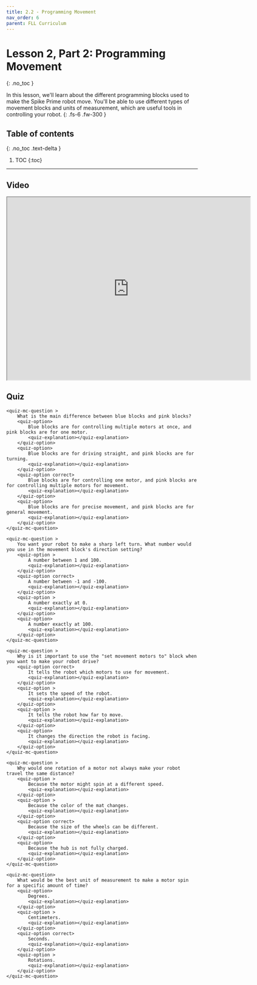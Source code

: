 ```yaml
---
title: 2.2 - Programming Movement
nav_order: 6
parent: FLL Curriculum
---
```


# Lesson 2, Part 2: Programming Movement
{: .no_toc }

In this lesson, we'll learn about the different programming blocks used to make the Spike Prime robot move. You'll be able to use different types of movement blocks and units of measurement, which are useful tools in controlling your robot.
{: .fs-6 .fw-300 }

## Table of contents
{: .no_toc .text-delta }

1. TOC
{:toc}

---

## Video
<iframe src="https://drive.google.com/file/d/1N5UG4BMIQWhCcd78C0WIn_hOi_dn4875/preview" width="640" height="480" allow="autoplay"></iframe>

## Quiz


<content-quiz>

    <quiz-mc-question >
        What is the main difference between blue blocks and pink blocks?
        <quiz-option>
            Blue blocks are for controlling multiple motors at once, and pink blocks are for one motor.
            <quiz-explanation></quiz-explanation>
        </quiz-option>
        <quiz-option>
            Blue blocks are for driving straight, and pink blocks are for turning.
            <quiz-explanation></quiz-explanation>
        </quiz-option>
        <quiz-option correct>
            Blue blocks are for controlling one motor, and pink blocks are for controlling multiple motors for movement.
            <quiz-explanation></quiz-explanation>
        </quiz-option>
        <quiz-option>
            Blue blocks are for precise movement, and pink blocks are for general movement.
            <quiz-explanation></quiz-explanation>
        </quiz-option>
    </quiz-mc-question>

    <quiz-mc-question >
        You want your robot to make a sharp left turn. What number would you use in the movement block's direction setting?        
        <quiz-option >
            A number between 1 and 100.
            <quiz-explanation></quiz-explanation>
        </quiz-option>
        <quiz-option correct>
            A number between -1 and -100.
            <quiz-explanation></quiz-explanation>
        </quiz-option>
        <quiz-option >
            A number exactly at 0.
            <quiz-explanation></quiz-explanation>
        </quiz-option>
        <quiz-option>
            A number exactly at 100.
            <quiz-explanation></quiz-explanation>
        </quiz-option>
    </quiz-mc-question>

    <quiz-mc-question >
        Why is it important to use the "set movement motors to" block when you want to make your robot drive?
        <quiz-option correct>
            It tells the robot which motors to use for movement.
            <quiz-explanation></quiz-explanation>
        </quiz-option>
        <quiz-option >
            It sets the speed of the robot.
            <quiz-explanation></quiz-explanation>
        </quiz-option>
        <quiz-option >
            It tells the robot how far to move.
            <quiz-explanation></quiz-explanation>
        </quiz-option>
        <quiz-option>
            It changes the direction the robot is facing.
            <quiz-explanation></quiz-explanation>
        </quiz-option>
    </quiz-mc-question>

    <quiz-mc-question >
        Why would one rotation of a motor not always make your robot travel the same distance?
        <quiz-option >
            Because the motor might spin at a different speed.
            <quiz-explanation></quiz-explanation>
        </quiz-option>
        <quiz-option > 
            Because the color of the mat changes.
            <quiz-explanation></quiz-explanation>
        </quiz-option>
        <quiz-option correct>
            Because the size of the wheels can be different.
            <quiz-explanation></quiz-explanation>
        </quiz-option>
        <quiz-option>
            Because the hub is not fully charged.
            <quiz-explanation></quiz-explanation>
        </quiz-option>
    </quiz-mc-question>

    <quiz-mc-question>
        What would be the best unit of measurement to make a motor spin for a specific amount of time?
        <quiz-option>
            Degrees.
            <quiz-explanation></quiz-explanation>
        </quiz-option>
        <quiz-option >
            Centimeters.
            <quiz-explanation></quiz-explanation>
        </quiz-option>
        <quiz-option correct>
            Seconds.
            <quiz-explanation></quiz-explanation>
        </quiz-option>
        <quiz-option >
            Rotations.
            <quiz-explanation></quiz-explanation>
        </quiz-option>
    </quiz-mc-question>
</content-quiz>